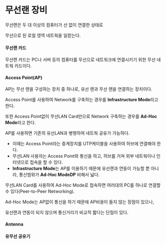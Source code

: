 # 무선랜 장비

무선랜은 두 대 이상의 컴퓨터가 선 없이 연결한 상태로

무선으로 된 로컬 영역 네트웍을 일컫는다.

#### 무선랜 카드

무선랜 카드는 PC나 서버 등의 컴퓨터를 무선으로 네트워크에 연결시키기 위한 무선 네트웍 카드이다.

#### Access Point(AP)

AP는 무선 랜을 구성하는 장치 중 하나로, 유선 랜과 무선 랜을 연결하는 장치이다.

Access Point를 사용하여 Network를 구축하는 경우를 **Infrastructure Mode**라고 한다. 

또한 Access Point없이 무선LAN Card만으로 Network 구축하는 경우를 **Ad-Hoc Mode**라고 한다.

AP를 사용하면 기존의 유선LAN과 병행하여 네트웍 공유가 가능하다.

- 이때는 Access Point라는 중계장치를 UTP케이블을 사용하여 허브에 연결해야 한다.
- 무선LAN 사용자는 Access Point와 통신을 하고, 허브를 거쳐 외부 네트웍이나 인터넷으로 접속을 할 수 있다.
-  **Infrastructure Mode**는 AP를 이용하기 때문에 유선랜과 연동이 가능할 뿐 아니라, 통신범위가 **Ad-Hoc ModeDP** 비해서 넓다.

 무선LAN Card를 사용하여 Ad-Hoc Mode로 접속하면 여러대의 PC를 하나로 연결할 수 있다(Peer-to-Peer Networking).

Ad-Hoc Mode는 AP없이 통신을 하기 때문에 AP비용이 들지 않는 장점이 있으나,

유선랜과 연동이 되지 않으며 통신거리가 비교적 짧다는 단점이 있다.



#### Antenna



#### 유무선 공유기
